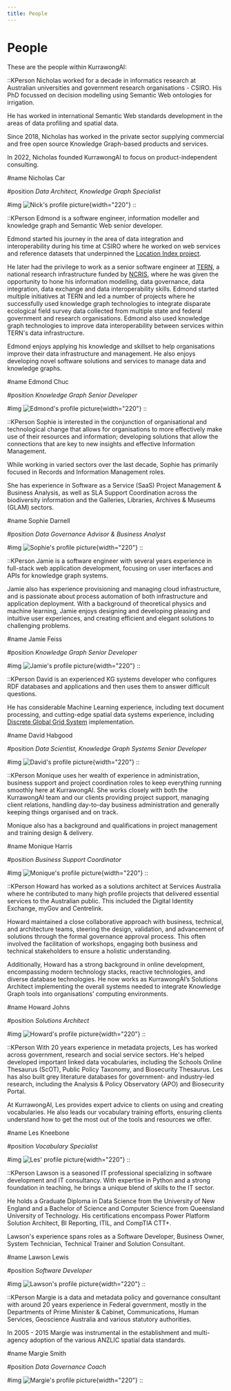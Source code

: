 ```yaml
---
title: People
---
```

# People

These are the people within KurrawongAI:

::KPerson
Nicholas worked for a decade in informatics research at Australian universities and government research organisations - CSIRO. His PhD focussed on decision modelling using Semantic Web ontologies for irrigation.

He has worked in international Semantic Web standards development in the areas of data profiling and spatial data.

Since 2018, Nicholas has worked in the private sector supplying commercial and free open source Knowledge Graph-based products and services.

In 2022, Nicholas founded KurrawongAI to focus on product-independent consulting.

#name
Nicholas Car

#position
_Data Architect, Knowledge Graph Specialist_

#img
![Nick's profile picture](/img/nick.jpg){width="220"}
::

::KPerson
Edmond is a software engineer, information modeller and knowledge graph and Semantic Web senior developer.

Edmond started his journey in the area of data integration and interoperability during his time at CSIRO where he worked on web services and reference datasets that underpinned the [Location Index project](https://www.ga.gov.au/locationindex).

He later had the privilege to work as a senior software engineer at [TERN](https://www.tern.org.au/), a national research infrastructure funded by [NCRIS](https://www.education.gov.au/ncris), where he was given the opportunity to hone his information modelling, data governance, data integration, data exchange and data interoperability skills. Edmond started multiple initiatives at TERN and led a number of projects where he successfully used knowledge graph technologies to integrate disparate ecological field survey data collected from multiple state and federal government and research organisations. Edmond also used knowledge graph technologies to improve data interoperability between services within TERN's data infrastructure.

Edmond enjoys applying his knowledge and skillset to help organisations improve their data infrastructure and management. He also enjoys developing novel software solutions and services to manage data and knowledge graphs.

#name
Edmond Chuc

#position
_Knowledge Graph Senior Developer_

#img
![Edmond's profile picture](/img/edmond.jpg){width="220"}
::

::KPerson
Sophie is interested in the conjunction of organisational and technological change that allows for organisations to more effectively make use of their resources and information; developing solutions that allow the connections that are key to new insights and effective Information Management.

While working in varied sectors over the last decade, Sophie has primarily focused in Records and Information Management roles.

She has experience in Software as a Service (SaaS) Project Management & Business Analysis, as well as SLA Support Coordination across the biodiversity information and the Galleries, Libraries, Archives & Museums (GLAM) sectors.

#name
Sophie Darnell

#position
_Data Governance Advisor & Business Analyst_

#img
![Sophie's profile picture](/img/sophie.jpg){width="220"}
::

::KPerson
Jamie is a software engineer with several years experience in full-stack web application development, focusing on user interfaces and APIs for knowledge graph systems. 

Jamie also has experience provisioning and managing cloud infrastructure, and is passionate about process automation of both infrastructure and application deployment. With a background of theoretical physics and machine learning, Jamie enjoys designing and developing pleasing and intuitive user experiences, and creating efficient and elegant solutions to challenging problems.

#name
Jamie Feiss

#position
_Knowledge Graph Senior Developer_

#img
![Jamie's profile picture](/img/jamie.jpg){width="220"}
::

::KPerson
David is an experienced KG systems developer who configures RDF databases and applications and then uses them to answer difficult questions.

He has considerable Machine Learning experience, including text document processing, and cutting-edge spatial data systems experience, including [Discrete Global Grid System](https://en.wikipedia.org/wiki/Discrete_global_grid) implementation.

#name
David Habgood

#position
_Data Scientist, Knowledge Graph Systems Senior Developer_

#img
![David's profile picture](/img/david.jpg){width="220"}
::

::KPerson
Monique uses her wealth of experience in administration, business support and project coordination roles to keep everything running smoothly here at KurrawongAI. She works closely with both the KurrawongAI team and our clients providing project support, managing client relations, handling day-to-day business administration and generally keeping things organised and on track.

Monique also has a background and qualifications in project management and training design & delivery.

#name
Monique Harris

#position
_Business Support Coordinator_

#img
![Monique's profile picture](/img/monique.jpg){width="220"}
::

::KPerson
Howard has worked as a solutions architect at Services Australia where he contributed to many high profile projects that delivered essential services to the Australian public. This included the Digital Identity Exchange, myGov and Centrelink.

Howard maintained a close collaborative approach with business, technical, and architecture teams, steering the design, validation, and advancement of solutions through the formal governance approval process. This often involved the facilitation of workshops, engaging both business and technical stakeholders to ensure a holistic understanding.

Additionally, Howard has a strong background in online development, encompassing modern technology stacks, reactive technologies, and diverse database technologies. He now works as KurrawongAI’s Solutions Architect implementing the overall systems needed to integrate Knowledge Graph tools into organisations’ computing environments.

#name
Howard Johns

#position
_Solutions Architect_

#img
![Howard's profile picture](/img/howard.jpg){width="220"}
::

::KPerson
With 20 years experience in metadata projects, Les has worked across government, research and social service sectors. He's helped developed important linked data vocabularies, including the Schools Online Thesaurus (ScOT), Public Policy Taxonomy, and Biosecurity Thesaurus. Les has also built grey literature databases for government- and industry-led research, including the Analysis & Policy Observatory (APO) and Biosecurity Portal.

At KurrawongAI, Les provides expert advice to clients on using and creating vocabularies. He also leads our vocabulary training efforts, ensuring clients understand how to get the most out of the tools and resources we offer. 

#name
Les Kneebone

#position
_Vocabulary Specialist_

#img
![Les' profile picture](/img/les.jpg){width="220"}
::

::KPerson
Lawson is a seasoned IT professional specializing in software development and IT consultancy. With expertise in Python and a strong foundation in teaching, he brings a unique blend of skills to the IT sector.

He holds a Graduate Diploma in Data Science from the University of New England and a Bachelor of Science and Computer Science from Queensland University of Technology. His certifications encompass Power Platform Solution Architect, BI Reporting, ITIL, and CompTIA CTT+.

Lawson's experience spans roles as a Software Developer, Business Owner, System Technician, Technical Trainer and Solution Consultant.

#name
Lawson Lewis

#position
_Software Developer_

#img
![Lawson's profile picture](/img/lawson.jpg){width="220"}
::

::KPerson
Margie is a data and metadata policy and governance consultant with around 20 years experience in Federal government, mostly in the Departments of Prime Minister & Cabinet, Communications, Human Services, Geoscience Australia and various statutory authorities.

In 2005 - 2015 Margie was instrumental in the establishment and multi-agency adoption of the various ANZLIC spatial data standards.

#name
Margie Smith

#position
_Data Governance Coach_

#img
![Margie's profile picture](/img/Margie.jpg){width="220"}
::
